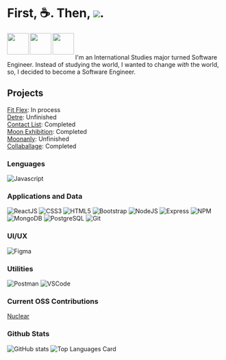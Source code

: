 
# First, :coffee:. Then, <img src="https://cdn2.iconfinder.com/data/icons/programming-innovicons-black-and-white/128/button-JS-javascript-programming_language-computer_monitor-1024.png" />.


[<img align="left"  width="50px" src="https://cdn3.iconfinder.com/data/icons/fantasy-social-1/512/LinkedIn-1024.png" />][linkedin]
[<img align="left"  width="50px" src="https://cdn3.iconfinder.com/data/icons/fantasy-social-1/512/Twitter-1024.png" />][twitter]
[<img align="left"  width="50px" src="https://cdn3.iconfinder.com/data/icons/fantasy-social-1/512/Google-1024.png" />][gmail]
</br>
</br>

I'm an International Studies major turned Software Engineer. Instead of studying the world, I wanted to change *with* the world, so, I decided to become a Software Engineer. 

## Projects
[Fit Flex](https://github.com/jamieeunice/fit-flex): In process
<br/>
[Detre](https://github.com/jamieeunice/detre): Unfinished
<br/>
[Contact List](https://github.com/jamieeunice/visa-contact-list): Completed
<br/>
[Moon Exhibition](https://github.com/jamieeunice/moon-exhibition): Completed
<br/>
[Moonanly](https://github.com/jamieeunice/moonanly): Unfinished
<br/>
[Collaballage](https://github.com/Team-Lilith/capstone): Completed
<br/>

### Lenguages 
![Javascript](https://img.shields.io/badge/-JavaScript-EDD222?style=flat&logo=javascript&logoColor=white)

### Applications and Data
![ReactJS](https://img.shields.io/badge/-ReactJS-51CBF2?style=flat&logo=react&logoColor=white)
![CSS3](https://img.shields.io/badge/-CSS3-1572B6?style=flat&logo=css3)
![HTML5](https://img.shields.io/badge/-HTML5-E34F26?style=flat&logo=html5&logoColor=white)
![Bootstrap](https://img.shields.io/badge/-Bootstrap-563D7C?style=flat&logo=bootstrap&logoColor=white)
![NodeJS](http://img.shields.io/badge/-NodeJS-6EBF20?style=flat&logo=node.js&logoColor=white)
![Express](http://img.shields.io/badge/-Express-black?style=flat&logo=express&logoColor=white)
![NPM](https://img.shields.io/badge/-NPM-CB3837?style=flat&logo=npm&logoColor=white)
![MongoDB](http://img.shields.io/badge/-MongoDB-47A248?style=flat&logo=mongodb&logoColor=white)
![PostgreSQL](https://img.shields.io/badge/PostgreSQL-informational?style=flat&logo=postgresql&logoColor=white)
![Git](https://img.shields.io/badge/-Git-F05032?style=flat&logo=git&logoColor=white)

### UI/UX
![Figma](https://img.shields.io/badge/-Figma-F24E1E?style=flat&logo=figma&logoColor=white)

### Utilities
![Postman](https://img.shields.io/badge/-Postman-FF6C37?style=flat&logo=postman&logoColor=white)
![VSCode](https://img.shields.io/badge/-VSCode-007ACC?style=flat&logo=visual-studio-code&logoColor=white)

### Current OSS Contributions
[Nuclear](https://github.com/nukeop/nuclear)
<br/>

### Github Stats
![GitHub stats](https://github-readme-stats.vercel.app/api?username=jamieeunice&theme=graywhite&show_icons=true)
![Top Languages Card](https://github-readme-stats.vercel.app/api/top-langs/?username=jamieeunice&layout=compact)


[linkedin]: https://www.linkedin.com/in/jamieeunice/
[twitter]: https://www.twitter.com/jeimiyuniseu/
[gmail]: jamieecarrasquillo@gmail.com
